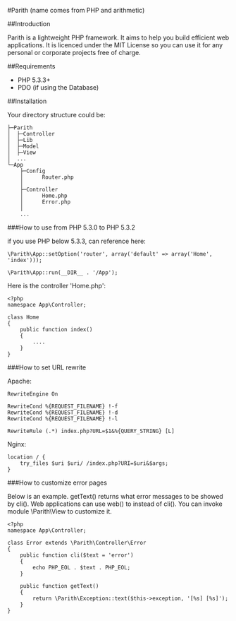 #Parith (name comes from PHP and arithmetic)

##Introduction

Parith is a lightweight PHP framework. It aims to help you build efficient web applications.
It is licenced under the MIT License so you can use it for any personal or corporate projects free of charge.

##Requirements

* PHP 5.3.3+
* PDO (if using the Database)

##Installation

Your directory structure could be:

    ├─Parith
    │  ├─Controller
    │  ├─Lib
    │  ├─Model
    │  ├─View
    │  ...
    └─App
        ├─Config
        │      Router.php
        │
        ├─Controller
        │      Home.php
        │      Error.php
        │
        ...

###How to use from PHP 5.3.0 to PHP 5.3.2

if you use PHP below 5.3.3, can reference here:

    \Parith\App::setOption('router', array('default' => array('Home', 'index')));

    \Parith\App::run(__DIR__ . '/App');

Here is the controller 'Home.php':

    <?php
    namespace App\Controller;
    
    class Home
    {
        public function index()
        {
            ....
        }
    }

###How to set URL rewrite

Apache:

    RewriteEngine On

    RewriteCond %{REQUEST_FILENAME} !-f
    RewriteCond %{REQUEST_FILENAME} !-d
    RewriteCond %{REQUEST_FILENAME} !-l

    RewriteRule (.*) index.php?URL=$1&%{QUERY_STRING} [L]

Nginx:

    location / {
        try_files $uri $uri/ /index.php?URI=$uri&$args;
    }

###How to customize error pages

Below is an example. getText() returns what error messages to be showed by cli().
Web applications can use web() to instead of cli(). You can invoke module \Parith\View to customize it.

    <?php
    namespace App\Controller;

    class Error extends \Parith\Controller\Error
    {
        public function cli($text = 'error')
        {
            echo PHP_EOL . $text . PHP_EOL;
        }

        public function getText()
        {
            return \Parith\Exception::text($this->exception, '[%s] [%s]');
        }
    }

